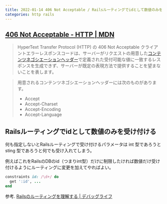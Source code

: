 ```yaml
---
title: 2022-01-14 406 Not Acceptable / Railsルーティングでidとして数値のみを受け付ける
categories: http rails
---
```


## [406 Not Acceptable - HTTP | MDN](https://developer.mozilla.org/ja/docs/Web/HTTP/Status/406)

> HyperText Transfer Protocol (HTTP) の 406 Not Acceptable クライアントエラーレスポンスコードは、サーバーがリクエストの用意した[コンテンツネゴシエーションヘッダー](https://developer.mozilla.org/ja/docs/Web/HTTP/Content_negotiation)で定義された受付可能な値に一致するレスポンスを生成できず、サーバーが既定の表現方法で提供することを望まないことを表します。

> 用意されるコンテンツネゴシエーションヘッダーには次のものがあります。
>
> - Accept
> - Accept-Charset
> - Accept-Encoding
> - Accept-Language

## Railsルーティングでidとして数値のみを受け付ける

何も指定しないとRailsルーティングで受け付けるパラメータは int 型であろうと sting 型であろうと何でも受け入れてしまう。

例えばこれをRailsのDBのid（つまりint型）だけに制限したければ数値だけ受け付けるようにルーティングに変更を加えてやればよい。

```rb
constraints id: /\d+/ do
  get ':id', ...
end
```

参考. [Railsのルーティングを理解する \| デバッグライフ](https://debug-life.net/entry/103)
